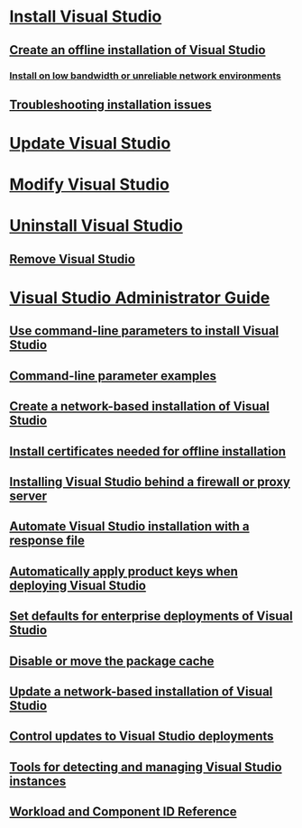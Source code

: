 # [Install Visual Studio](install-visual-studio.md)
## [Create an offline installation of Visual Studio](create-an-offline-installation-of-visual-studio.md)
### [Install on low bandwidth or unreliable network environments](install-vs-inconsistent-quality-network.md)
## [Troubleshooting installation issues](troubleshooting-installation-issues.md)
# [Update Visual Studio](update-visual-studio.md)
# [Modify Visual Studio](modify-visual-studio.md)
# [Uninstall Visual Studio](uninstall-visual-studio.md)
## [Remove Visual Studio](remove-visual-studio.md)
# [Visual Studio Administrator Guide](visual-studio-administrator-guide.md)
## [Use command-line parameters to install Visual Studio](use-command-line-parameters-to-install-visual-studio.md)
## [Command-line parameter examples](command-line-parameter-examples.md)
## [Create a network-based installation of Visual Studio](create-a-network-installation-of-visual-studio.md)
## [Install certificates needed for offline installation](install-certificates-for-visual-studio-offline.md)
## [Installing Visual Studio behind a firewall or proxy server](install-visual-studio-behind-a-firewall-or-proxy-server.md)
## [Automate Visual Studio installation with a response file](automated-installation-with-response-file.md)
## [Automatically apply product keys when deploying Visual Studio](automatically-apply-product-keys-when-deploying-visual-studio.md)
## [Set defaults for enterprise deployments of Visual Studio](set-defaults-for-enterprise-deployments.md)
## [Disable or move the package cache](disable-or-move-the-package-cache.md)
## [Update a network-based installation of Visual Studio](update-a-network-installation-of-visual-studio.md)
## [Control updates to Visual Studio deployments](controlling-updates-to-visual-studio-deployments.md)
## [Tools for detecting and managing Visual Studio instances](tools-for-managing-visual-studio-instances.md)
## [Workload and Component ID Reference](workload-and-component-ids.md)
